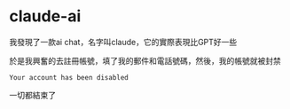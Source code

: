 # claude-ai

我發現了一款ai chat，名字叫claude，它的實際表現比GPT好一些

於是我興奮的去註冊帳號，填了我的郵件和電話號碼，然後，我的帳號就被封禁

`Your account has been disabled`

一切都結束了
